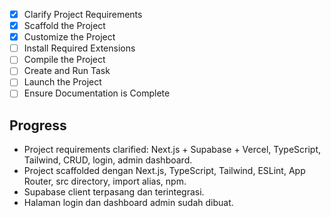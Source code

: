 - [x] Clarify Project Requirements
- [x] Scaffold the Project
- [x] Customize the Project
- [ ] Install Required Extensions
- [ ] Compile the Project
- [ ] Create and Run Task
- [ ] Launch the Project
- [ ] Ensure Documentation is Complete

## Progress
- Project requirements clarified: Next.js + Supabase + Vercel, TypeScript, Tailwind, CRUD, login, admin dashboard.
- Project scaffolded dengan Next.js, TypeScript, Tailwind, ESLint, App Router, src directory, import alias, npm.
- Supabase client terpasang dan terintegrasi.
- Halaman login dan dashboard admin sudah dibuat.
